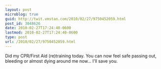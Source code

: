 ```yaml
---
layout: post
microblog: true
guid: http://twit.vmstan.com/2010/02/27/9750452059.html
post_id: 3048626
date: 2010-02-27T17:24:40-0600
lastmod: 2010-02-27T17:24:40-0600
type: post
url: /2010/02/27/9750452059.html
---
```

Did my CPR/First Aid (re)training today. You can now feel safe passing out, bleeding or almost dying around me now... I'll save you.
